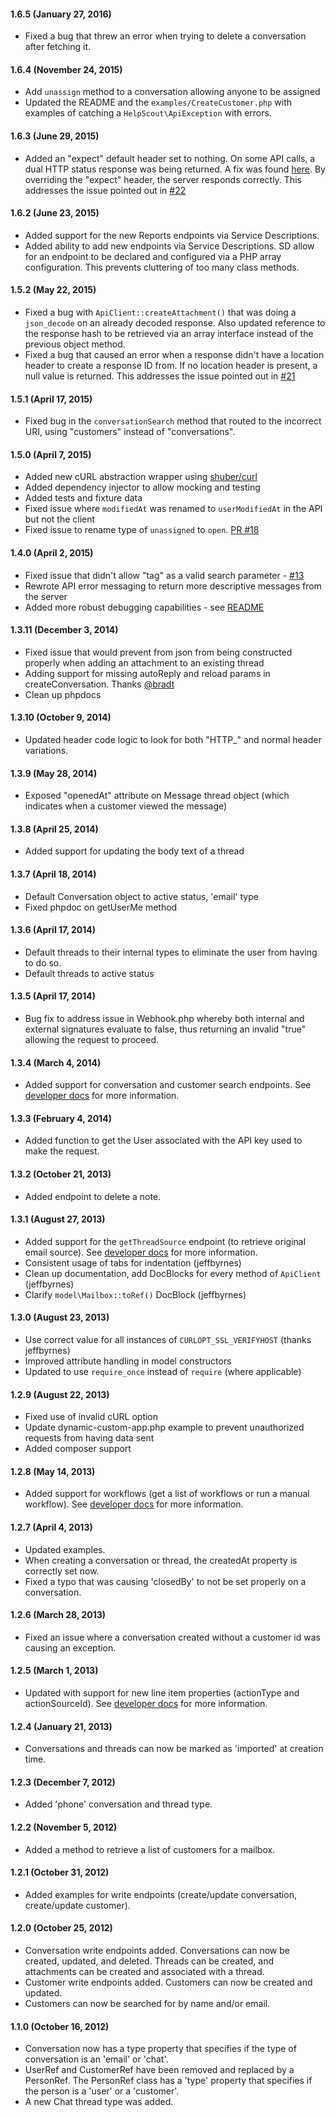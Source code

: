 #### 1.6.5 (January 27, 2016)
* Fixed a bug that threw an error when trying to delete a conversation after fetching it.

#### 1.6.4 (November 24, 2015)
* Add `unassign` method to a conversation allowing anyone to be assigned
* Updated the README and the `examples/CreateCustomer.php` with examples of catching a `HelpScout\ApiException` with errors.

#### 1.6.3 (June 29, 2015)
* Added an "expect" default header set to nothing. On some API calls, a dual HTTP status response was being returned. A fix was found [here](http://the-stickman.com/web-development/php-and-curl-disabling-100-continue-header/comment-page-1). By overriding the "expect" header, the server responds correctly.
This addresses the issue pointed out in [#22](https://github.com/helpscout/helpscout-api-php/issues/22)

#### 1.6.2 (June 23, 2015)
* Added support for the new Reports endpoints via Service Descriptions.
* Added ability to add new endpoints via Service Descriptions. SD allow for an endpoint to be declared and configured via a PHP array configuration. This prevents cluttering of too many class methods.

#### 1.5.2 (May 22, 2015)
* Fixed a bug with `ApiClient::createAttachment()` that was doing a `json_decode` on an already decoded response. Also updated reference to the response hash to be retrieved via an array interface instead of the previous object method.
* Fixed a bug that caused an error when a response didn't have a location header to create a response ID from. If no location header is present, a null value is returned.
This addresses the issue pointed out in [#21](https://github.com/helpscout/helpscout-api-php/issues/21)

#### 1.5.1 (April 17, 2015)
* Fixed bug in the `conversationSearch` method that routed to the incorrect URI, using "customers" instead of "conversations".

#### 1.5.0 (April 7, 2015)
* Added new cURL abstraction wrapper using [shuber/curl](https://github.com/hamstar/curl)
* Added dependency injector to allow mocking and testing
* Added tests and fixture data
* Fixed issue where `modifiedAt` was renamed to `userModifiedAt` in the API but not the client
* Fixed issue to rename type of `unassigned` to `open`. [PR #18](https://github.com/helpscout/helpscout-api-php/pull/18)

#### 1.4.0 (April 2, 2015)
* Fixed issue that didn't allow "tag" as a valid search parameter - [#13](https://github.com/helpscout/helpscout-api-php/issues/13)
* Rewrote API error messaging to return more descriptive messages from the server
* Added more robust debugging capabilities - see [README](https://github.com/helpscout/helpscout-api-php/#debugging)

#### 1.3.11 (December 3, 2014)
* Fixed issue that would prevent from json from being constructed properly when adding an attachment to an existing thread
* Adding support for missing autoReply and reload params in createConversation. Thanks [@bradt](https://github.com/bradt)
* Clean up phpdocs

#### 1.3.10 (October 9, 2014)
* Updated header code logic to look for both "HTTP_" and normal header variations.

#### 1.3.9 (May 28, 2014)
* Exposed "openedAt" attribute on Message thread object (which indicates when a customer viewed the message)

#### 1.3.8 (April 25, 2014)
* Added support for updating the body text of a thread

#### 1.3.7 (April 18, 2014)
* Default Conversation object to active status, 'email' type
* Fixed phpdoc on getUserMe method

#### 1.3.6 (April 17, 2014)

* Default threads to their internal types to eliminate the user from having to do so.
* Default threads to active status

#### 1.3.5 (April 17, 2014)

* Bug fix to address issue in Webhook.php whereby both internal and external signatures evaluate to false, thus returning an invalid "true" allowing the request to proceed.

#### 1.3.4 (March 4, 2014)

* Added support for conversation and customer search endpoints. See [developer docs](http://developer.helpscout.net/) for more information.

#### 1.3.3 (February 4, 2014)

* Added function to get the User associated with the API key used to make the request.

#### 1.3.2 (October 21, 2013)

* Added endpoint to delete a note.

#### 1.3.1 (August 27, 2013)

* Added support for the `getThreadSource` endpoint (to retrieve original email source). See [developer docs](http://developer.helpscout.net/conversations/thread/source/) for more information.
* Consistent usage of tabs for indentation (jeffbyrnes)
* Clean up documentation, add DocBlocks for every method of `ApiClient` (jeffbyrnes)
* Clarify `model\Mailbox::toRef()` DocBlock (jeffbyrnes)

#### 1.3.0 (August 23, 2013)

* Use correct value for all instances of `CURLOPT_SSL_VERIFYHOST` (thanks jeffbyrnes)
* Improved attribute handling in model constructors
* Updated to use `require_once` instead of `require` (where applicable)

#### 1.2.9 (August 22, 2013)

* Fixed use of invalid cURL option
* Update dynamic-custom-app.php example to prevent unauthorized requests from having data sent
* Added composer support

#### 1.2.8 (May 14, 2013)

* Added support for workflows (get a list of workflows or run a manual workflow). See [developer docs](http://developer.helpscout.net/workflows/list/) for more information.

#### 1.2.7 (April 4, 2013)

* Updated examples.
* When creating a conversation or thread, the createdAt property is correctly set now.
* Fixed a typo that was causing 'closedBy' to not be set properly on a conversation.

#### 1.2.6 (March 28, 2013)

* Fixed an issue where a conversation created without a customer id was causing an exception.

#### 1.2.5 (March 1, 2013)

* Updated with support for new line item properties (actionType and actionSourceId). See [developer docs](http://developer.helpscout.net/) for more information.

#### 1.2.4 (January 21, 2013)

* Conversations and threads can now be marked as 'imported' at creation time.

#### 1.2.3 (December 7, 2012)

* Added 'phone' conversation and thread type.

#### 1.2.2 (November 5, 2012)

* Added a method to retrieve a list of customers for a mailbox.

#### 1.2.1 (October 31, 2012)

* Added examples for write endpoints (create/update conversation, create/update customer).

#### 1.2.0 (October 25, 2012)

* Conversation write endpoints added. Conversations can now be created, updated, and deleted. Threads can be created, and attachments can be created and associated with a thread.
* Customer write endpoints added. Customers can now be created and updated.
* Customers can now be searched for by name and/or email.

#### 1.1.0 (October 16, 2012)

* Conversation now has a type property that specifies if the type of conversation is an 'email' or 'chat'.
* UserRef and CustomerRef have been removed and replaced by a PersonRef. The PersonRef class has a 'type' property that specifies if the person is a 'user' or a 'customer'.
* A new Chat thread type was added.
